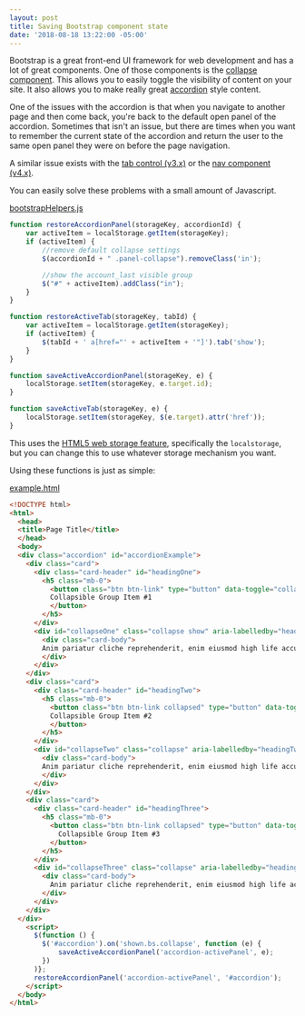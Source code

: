 ```yaml
---
layout: post
title: Saving Bootstrap component state
date: '2018-08-18 13:22:00 -05:00'
---
```


Bootstrap is a great front-end UI framework for web development and has a lot of great components. One of those components is the [collapse component](https://getbootstrap.com/docs/4.1/components/collapse/). This allows you to easily toggle the visibility of content on your site. It also allows you to make really great [accordion](https://getbootstrap.com/docs/4.1/components/collapse/#accordion-example) style content.

One of the issues with the accordion is that when you navigate to another page and then come back, you're back to the default open panel of the accordion. Sometimes that isn't an issue, but there are times when you want to remember the current state of the accordion and return the user to the same open panel they were on before the page navigation.

A similar issue exists with the [tab control (v3.x)](https://getbootstrap.com/docs/3.3/javascript/#tabs) or the [nav component (v4.x)](https://getbootstrap.com/docs/4.1/components/navs/).

You can easily solve these problems with a small amount of Javascript.

[bootstrapHelpers.js](https://gist.github.com/scottdorman/dbe9cb3494e21dd880cf155a89b24622#file-bootstraphelpers-js)

```javascript
function restoreAccordionPanel(storageKey, accordionId) {
    var activeItem = localStorage.getItem(storageKey);
    if (activeItem) {
        //remove default collapse settings
        $(accordionId + " .panel-collapse").removeClass('in');

        //show the account_last visible group
        $("#" + activeItem).addClass("in");
    }
}

function restoreActiveTab(storageKey, tabId) {
    var activeItem = localStorage.getItem(storageKey);
    if (activeItem) {
        $(tabId + ' a[href="' + activeItem + '"]').tab('show');
    }
}

function saveActiveAccordionPanel(storageKey, e) {
    localStorage.setItem(storageKey, e.target.id);
}

function saveActiveTab(storageKey, e) {
    localStorage.setItem(storageKey, $(e.target).attr('href'));
}
```

This uses the [HTML5 web storage feature](https://www.tutorialrepublic.com/html-tutorial/html5-web-storage.php), specifically the `localstorage`, but you can change this to use whatever storage mechanism you want.

Using these functions is just as simple:

[example.html](https://gist.github.com/scottdorman/dbe9cb3494e21dd880cf155a89b24622#file-example-html)
```html
<!DOCTYPE html>
<html>
  <head>
  <title>Page Title</title>
  </head>
  <body>
  <div class="accordion" id="accordionExample">
    <div class="card">
      <div class="card-header" id="headingOne">
        <h5 class="mb-0">
          <button class="btn btn-link" type="button" data-toggle="collapse" data-target="#collapseOne" aria-expanded="true" aria-controls="collapseOne">
          Collapsible Group Item #1
          </button>
        </h5>
      </div>
      <div id="collapseOne" class="collapse show" aria-labelledby="headingOne" data-parent="#accordionExample">
        <div class="card-body">
        Anim pariatur cliche reprehenderit, enim eiusmod high life accusamus terry richardson ad squid. 3 wolf moon officia aute, non cupidatat skateboard dolor brunch. Food truck quinoa nesciunt laborum eiusmod. Brunch 3 wolf moon tempor, sunt aliqua put a bird on it squid single-origin coffee nulla assumenda shoreditch et. Nihil anim keffiyeh helvetica, craft beer labore wes anderson cred nesciunt sapiente ea proident. Ad vegan excepteur butcher vice lomo. Leggings occaecat craft beer farm-to-table, raw denim aesthetic synth nesciunt you probably haven't heard of them accusamus labore sustainable VHS.
        </div>
      </div>
    </div>
    <div class="card">
      <div class="card-header" id="headingTwo">
        <h5 class="mb-0">
          <button class="btn btn-link collapsed" type="button" data-toggle="collapse" data-target="#collapseTwo" aria-expanded="false" aria-controls="collapseTwo">
          Collapsible Group Item #2
          </button>
        </h5>
      </div>
      <div id="collapseTwo" class="collapse" aria-labelledby="headingTwo" data-parent="#accordionExample">
        <div class="card-body">
        Anim pariatur cliche reprehenderit, enim eiusmod high life accusamus terry richardson ad squid. 3 wolf moon officia aute, non cupidatat skateboard dolor brunch. Food truck quinoa nesciunt laborum eiusmod. Brunch 3 wolf moon tempor, sunt aliqua put a bird on it squid single-origin coffee nulla assumenda shoreditch et. Nihil anim keffiyeh helvetica, craft beer labore wes anderson cred nesciunt sapiente ea proident. Ad vegan excepteur butcher vice lomo. Leggings occaecat craft beer farm-to-table, raw denim aesthetic synth nesciunt you probably haven't heard of them accusamus labore sustainable VHS.
        </div>
      </div>
    </div>
    <div class="card">
      <div class="card-header" id="headingThree">
        <h5 class="mb-0">
          <button class="btn btn-link collapsed" type="button" data-toggle="collapse" data-target="#collapseThree" aria-expanded="false" aria-controls="collapseThree">
            Collapsible Group Item #3
          </button>
        </h5>
      </div>
      <div id="collapseThree" class="collapse" aria-labelledby="headingThree" data-parent="#accordionExample">
        <div class="card-body">
          Anim pariatur cliche reprehenderit, enim eiusmod high life accusamus terry richardson ad squid. 3 wolf moon officia aute, non cupidatat skateboard dolor brunch. Food truck quinoa nesciunt laborum eiusmod. Brunch 3 wolf moon tempor, sunt aliqua put a bird on it squid single-origin coffee nulla assumenda shoreditch et. Nihil anim keffiyeh helvetica, craft beer labore wes anderson cred nesciunt sapiente ea proident. Ad vegan excepteur butcher vice lomo. Leggings occaecat craft beer farm-to-table, raw denim aesthetic synth nesciunt you probably haven't heard of them accusamus labore sustainable VHS.
        </div>
      </div>
    </div>
  </div>
    <script>
      $(function () {
        $('#accordion').on('shown.bs.collapse', function (e) {
            saveActiveAccordionPanel('accordion-activePanel', e);
        })        
      )};
      restoreAccordionPanel('accordion-activePanel', '#accordion');
    </script>
  </body>
</html>
```
